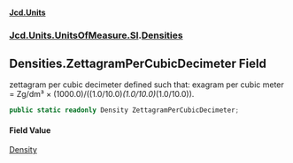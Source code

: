 #### [Jcd.Units](index.md 'index')

### [Jcd.Units.UnitsOfMeasure.SI](Jcd.Units.UnitsOfMeasure.SI.md 'Jcd.Units.UnitsOfMeasure.SI').[Densities](Densities.md 'Jcd.Units.UnitsOfMeasure.SI.Densities')

## Densities.ZettagramPerCubicDecimeter Field

zettagram per cubic decimeter defined such that: exagram per cubic meter = Zg/dm³ ×
(1000.0)/((1.0/10.0)*(1.0/10.0)*(1.0/10.0)).

```csharp
public static readonly Density ZettagramPerCubicDecimeter;
```

#### Field Value

[Density](Density.md 'Jcd.Units.UnitTypes.Density')